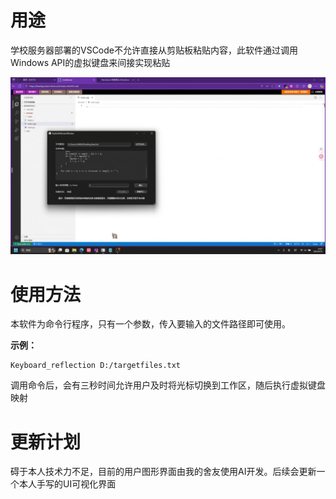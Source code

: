 # 用途
学校服务器部署的VSCode不允许直接从剪贴板粘贴内容，此软件通过调用Windows API的虚拟键盘来间接实现粘贴


![使用示例](intro.gif "使用示例")

# 使用方法
本软件为命令行程序，只有一个参数，传入要输入的文件路径即可使用。

**示例：**
```
Keyboard_reflection D:/targetfiles.txt
```
调用命令后，会有三秒时间允许用户及时将光标切换到工作区，随后执行虚拟键盘映射

# 更新计划
碍于本人技术力不足，目前的用户图形界面由我的舍友使用AI开发。后续会更新一个本人手写的UI可视化界面
